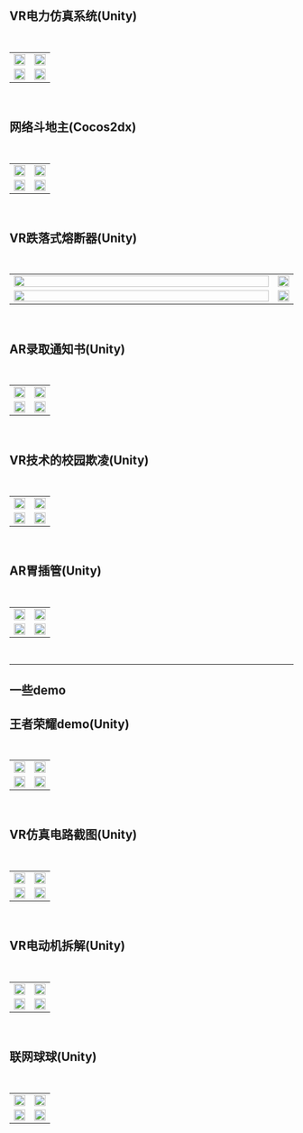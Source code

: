 
<table border="0">   
  <h2>VR电力仿真系统(Unity)</h2> 
  <tr>
    <td width="50%">    
      <img src="/VR电力系统/01.png" width="100%">      
    </td>
    <td width="50%">
      <img src="/VR电力系统/02.png" width="100%">      
    </td></br>
  </tr>
  <tr>
    <td width="50%">
      <img src="/VR电力系统/03.png" width="100%">      
    </td>
    <td width="50%">
      <img src="/VR电力系统/04.png" width="100%">      
    </td>
  </tr>
</table></br>

<table border="0">   
  <h2>网络斗地主(Cocos2dx)</h2> 
  <tr>
    <td width="50%">    
      <img src="/网络斗地主/01.png" width="100%">      
    </td>
    <td width="50%">
      <img src="/网络斗地主/02.png" width="100%">      
    </td></br>
  </tr>
  <tr>
    <td width="50%">
      <img src="/网络斗地主/03.png" width="100%">      
    </td>
    <td width="50%">
      <img src="/网络斗地主/04.png" width="100%">      
    </td>
  </tr>
</table></br>

<table border="0">   
  <h2>VR跌落式熔断器(Unity)</h2> 
  <tr>
    <td width="100%">    
      <img src="/跌落式熔断器/01.png" width="100%">      
    </td>
    <td width="50%">
      <img src="/跌落式熔断器/02.png" width="100%">      
    </td></br>
  </tr>
  <tr>
    <td width="50%">
      <img src="/跌落式熔断器/03.png" width="100%">      
    </td>
    <td width="50%">
      <img src="/跌落式熔断器/04.png" width="100%">      
    </td>
  </tr>
</table></br>

<table border="0">   
  <h2>AR录取通知书(Unity)</h2> 
  <tr>
    <td width="50%">    
      <img src="/AR录取通知书/01.png" width="100%">      
    </td>
    <td width="50%">
      <img src="/AR录取通知书/02.png" width="100%">      
    </td></br>
  </tr>
  <tr>
    <td width="50%">
      <img src="/AR录取通知书/03.png" width="100%">      
    </td>
    <td width="50%">
      <img src="/AR录取通知书/04.png" width="100%">      
    </td>
  </tr>
</table></br>

<table border="0">   
  <h2>VR技术的校园欺凌(Unity)</h2> 
  <tr>
    <td width="50%">    
      <img src="/VR校园欺凌/01.png" width="100%">      
    </td>
    <td width="50%">
      <img src="/VR校园欺凌/02.png" width="100%">      
    </td></br>
  </tr>
  <tr>
    <td width="50%">
      <img src="/VR校园欺凌/03.png" width="100%">      
    </td>
    <td width="50%">
      <img src="/VR校园欺凌/04.png" width="100%">      
    </td>
  </tr>
</table></br>

<table border="0">   
  <h2>AR胃插管(Unity)</h2> 
  <tr>
    <td width="50%">    
      <img src="/胃插管/01.png" width="100%">      
    </td>
    <td width="50%">
      <img src="/胃插管/02.png" width="100%">      
    </td></br>
  </tr>
  <tr>
    <td width="50%">
      <img src="/胃插管/03.png" width="100%">      
    </td>
    <td width="50%">
      <img src="/胃插管/04.png" width="100%">      
    </td>
  </tr>
</table></br>

****
<h2>一些demo</h2> 
<table border="0">   
  <h2>王者荣耀demo(Unity)</h2> 
  <tr>
    <td width="50%">    
      <img src="/王者荣耀demo/01.png" width="100%">      
    </td>
    <td width="50%">
      <img src="/王者荣耀demo/02.png" width="100%">      
    </td></br>
  </tr>
  <tr>
    <td width="50%">
      <img src="/王者荣耀demo/03.png" width="100%">      
    </td>
    <td width="50%">
      <img src="/王者荣耀demo/04.png" width="100%">      
    </td>
  </tr>
</table></br>

<table border="0">   
  <h2>VR仿真电路截图(Unity)</h2> 
  <tr>
    <td width="50%">    
      <img src="/仿真电路截图/01.png" width="100%">      
    </td>
    <td width="50%">
      <img src="/仿真电路截图/02.png" width="100%">      
    </td></br>
  </tr>
  <tr>
    <td width="50%">
      <img src="/仿真电路截图/03.png" width="100%">      
    </td>
    <td width="50%">
      <img src="/仿真电路截图/04.png" width="100%">      
    </td>
  </tr>
</table></br>

<table border="0">   
  <h2>VR电动机拆解(Unity)</h2> 
  <tr>
    <td width="50%">    
      <img src="/电动机拆解/01.png" width="100%">      
    </td>
    <td width="50%">
      <img src="/电动机拆解/02.png" width="100%">      
    </td></br>
  </tr>
  <tr>
    <td width="50%">
      <img src="/电动机拆解/03.png" width="100%">      
    </td>
    <td width="50%">
      <img src="/电动机拆解/04.png" width="100%">      
    </td>
  </tr>
</table></br>

<table border="0">   
  <h2>联网球球(Unity)</h2> 
  <tr>
    <td width="50%">    
      <img src="/联网球球/01.png" width="100%">      
    </td>
    <td width="50%">
      <img src="/联网球球/02.png" width="100%">      
    </td></br>
  </tr>
  <tr>
    <td width="50%">
      <img src="/联网球球/03.png" width="100%">      
    </td>
    <td width="50%">
      <img src="/联网球球/04.png" width="100%">      
    </td>
  </tr>
</table></br>
